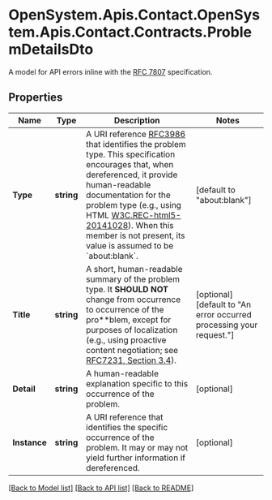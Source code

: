 # OpenSystem.Apis.Contact.OpenSystem.Apis.Contact.Contracts.ProblemDetailsDto
A model for API errors inline with the [RFC 7807](https://www.rfc-editor.org/rfc/rfc7807) specification.

## Properties

Name | Type | Description | Notes
------------ | ------------- | ------------- | -------------
**Type** | **string** | A URI reference [RFC3986](https://www.rfc-editor.org/rfc/rfc3986) that identifies the problem type. This specification encourages that, when dereferenced, it provide human-readable documentation for the problem type (e.g., using HTML [W3C.REC-html5-20141028](https://www.rfc-editor.org/rfc/rfc7807#ref-W3C.REC-html5-20141028)). When this member is not present, its value is assumed to be &#x60;about:blank&#x60;. | [default to "about:blank"]
**Title** | **string** | A short, human-readable summary of the problem type. It **SHOULD NOT** change from occurrence to occurrence of the pro**blem, except for purposes of localization (e.g., using proactive content negotiation; see [RFC7231, Section 3.4](https://www.rfc-editor.org/rfc/rfc7231#section-3.4)). | [optional] [default to "An error occurred processing your request."]
**Detail** | **string** | A human-readable explanation specific to this occurrence of the problem. | [optional] 
**Instance** | **string** | A URI reference that identifies the specific occurrence of the problem. It may or may not yield further information if dereferenced. | [optional] 

[[Back to Model list]](../README.md#documentation-for-models) [[Back to API list]](../README.md#documentation-for-api-endpoints) [[Back to README]](../README.md)

